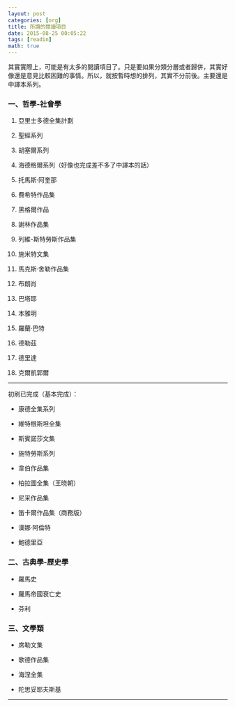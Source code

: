 ```yaml
---
layout: post
categories: [org]
title: 所謂的閱讀項目
date: 2015-08-25 00:05:22
tags: [readin]
math: true
---
```


其實實際上，可能是有太多的閱讀項目了。只是要如果分類分層或者歸併，其實好像還是意見比較困難的事情。所以，就按暫時想的排列，其實不分前後。主要還是中譯本系列。

### 一、哲學-社會學

1. 亞里士多德全集計劃

2. 聖經系列

3. 胡塞爾系列

4. 海德格爾系列（好像也完成差不多了中譯本的話）

5. 托馬斯·阿奎那

6. 費希特作品集

7. 黑格爾作品

8. 謝林作品集

9. 列維-斯特勞斯作品集

10. 施米特文集

11. 馬克斯·舍勒作品集

13. 布朗肖

14. 巴塔耶

15. 本雅明

16. 羅蘭·巴特

17. 德勒茲

18. 德里達

19. 克爾凱郭爾

------

初刷已完成（基本完成）：

- 康德全集系列

- 維特根斯坦全集

- 斯賓諾莎文集

- 施特勞斯系列

- 韋伯作品集

- 柏拉圖全集（王晓朝）

- 尼采作品集

- 笛卡爾作品集（商務版）

- 漢娜·阿倫特

- 鮑德里亞

### 二、古典學-歷史學

- 羅馬史

- 羅馬帝國衰亡史

- 芬利





### 三、文學類

- 席勒文集

- 歌德作品集

- 海涅全集

- 陀思妥耶夫斯基




--------




